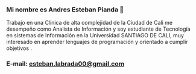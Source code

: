 ### Mi nombre es Andres Esteban Pianda 👋


Trabajo en una Clínica de alta complejidad de la Ciudad de Cali me desempeño como Analista de Información y soy estudiante de Tecnología en sistemas de Información en la Universidad SANTIAGO DE CALI, muy interesado en aprender lenguajes de programación y orientado a cumplir objetivos .

### E-mail: esteban.labrada00@gmail.com 

<!--
**andrespianda/AndresPianda** is a ✨ _special_ ✨ repository because its `README.md` (this file) appears on your GitHub profile.

Here are some ideas to get you started:

- 🔭 I’m currently working on ...
- 🌱 I’m currently learning ...
- 👯 I’m looking to collaborate on ...
- 🤔 I’m looking for help with ...
- 💬 Ask me about ...
- 📫 How to reach me: ...
- 😄 Pronouns: ...
- ⚡ Fun fact: ...
-->
